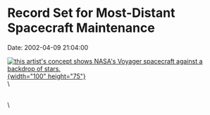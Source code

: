 Record Set for Most-Distant Spacecraft Maintenance
==================================================

Date: 2002-04-09 21:04:00

[![this artist\'s concept shows NASA\'s Voyager spacecraft against a
backdrop of
stars.](http://www.jpl.nasa.gov/images/voyager/20141215/pia17049-16.jpg){width="100"
height="75"}](http://www.jpl.nasa.gov/news/&rn=news.xml&rst=6376)\
\

\
\
